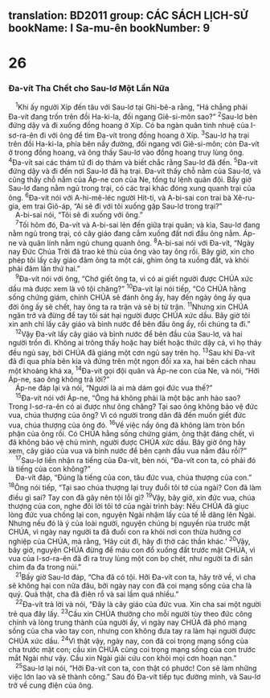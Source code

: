 translation: BD2011
group: CÁC SÁCH LỊCH-SỬ
bookName: I Sa-mu-ên 
bookNumber: 9
-------

<div class="title"><h1>26</h1><h3>Ða-vít Tha Chết cho Sau-lơ Một Lần Nữa</h3></div>
<span class="verse 1sa_26_1"> <sup>1</sup>Khi ấy người Xíp đến tâu với Sau-lơ tại Ghi-bê-a rằng, “Há chẳng phải Ða-vít đang trốn trên đồi Ha-ki-la, đối ngang Giê-si-môn sao?” </span>
<span class="verse 1sa_26_2"><sup>2</sup>Sau-lơ bèn đứng dậy và đi xuống đồng hoang ở Xíp. Có ba ngàn quân tinh nhuệ của I-sơ-ra-ên đi với ông để tìm Ða-vít trong đồng hoang ở Xíp. </span>
<span class="verse 1sa_26_3"><sup>3</sup>Sau-lơ hạ trại trên đồi Ha-ki-la, phía bên nầy đường, đối ngang với Giê-si-môn; còn Ða-vít ở trong đồng hoang, và ông thấy Sau-lơ vào đồng hoang truy lùng ông. </span>
<span class="verse 1sa_26_4"><sup>4</sup>Ða-vít sai các thám tử đi dọ thám và biết chắc rằng Sau-lơ đã đến. </span>
<span class="verse 1sa_26_5"><sup>5</sup>Ða-vít đứng dậy và đi đến nơi Sau-lơ đã hạ trại. Ða-vít thấy chỗ nằm của Sau-lơ, và cũng thấy chỗ nằm của Áp-ne con của Ne, tổng tư lệnh quân đội. Bấy giờ Sau-lơ đang nằm ngủ trong trại, có các trại khác đóng xung quanh trại của ông. </span>
<span class="verse 1sa_26_6"><sup>6</sup>Ða-vít nói với A-hi-mê-léc người Hít-ti, và A-bi-sai con trai bà Xê-ru-gia, em trai Giô-áp, “Ai sẽ đi với tôi xuống gặp Sau-lơ trong trại?”<br/> A-bi-sai nói, “Tôi sẽ đi xuống với ông.”<br/></span>
<span class="verse 1sa_26_7"> <sup>7</sup>Tối hôm đó, Ða-vít và A-bi-sai lẻn đến giữa trại quân; và kìa, Sau-lơ đang nằm ngủ trong trại, có cây giáo đang cắm xuống đất nơi đầu ông nằm. Áp-ne và quân lính nằm ngủ chung quanh ông. </span>
<span class="verse 1sa_26_8"><sup>8</sup>A-bi-sai nói với Ða-vít, “Ngày nay Ðức Chúa Trời đã trao kẻ thù của ông vào tay ông rồi. Bây giờ, xin cho phép tôi lấy cây giáo đâm ông ta một cái, ghim ông ta xuống đất, và khỏi phải đâm lần thứ hai.”<br/></span>
<span class="verse 1sa_26_9"> <sup>9</sup>Ða-vít nói với ông, “Chớ giết ông ta, vì có ai giết người được CHÚA xức dầu mà được xem là vô tội chăng?” </span>
<span class="verse 1sa_26_10"><sup>10</sup>Ða-vít lại nói tiếp, “Có CHÚA hằng sống chứng giám, chính CHÚA sẽ đánh ông ấy, hay đến ngày ông ấy qua đời ông ấy sẽ chết, hay ông ta ra trận và sẽ bị tử trận. </span>
<span class="verse 1sa_26_11"><sup>11</sup>Nhưng xin CHÚA ngăn trở và đừng để tay tôi sát hại người được CHÚA xức dầu. Bây giờ tôi xin anh chỉ lấy cây giáo và bình nước để bên đầu ông ấy, rồi chúng ta đi.”<br/></span>
<span class="verse 1sa_26_12"> <sup>12</sup>Vậy Ða-vít lấy cây giáo và bình nước để bên đầu của Sau-lơ, và hai người trốn đi. Không ai trông thấy hoặc hay biết hoặc thức dậy cả, vì họ thảy đều ngủ say, bởi CHÚA đã giáng một cơn ngủ say trên họ. </span>
<span class="verse 1sa_26_13"><sup>13</sup>Sau khi Ða-vít đã đi qua phía bên kia và đứng trên một ngọn đồi xa xa, hai bên cách nhau một khoảng khá xa, </span>
<span class="verse 1sa_26_14"><sup>14</sup>Ða-vít gọi đội quân và Áp-ne con của Ne, và nói, “Hỡi Áp-ne, sao ông không trả lời?”<br/> Áp-ne đáp lại và nói, “Ngươi là ai mà dám gọi đức vua thế?”<br/></span>
<span class="verse 1sa_26_15"> <sup>15</sup>Ða-vít nói với Áp-ne, “Ông há không phải là một bậc anh hào sao? Trong I-sơ-ra-ên có ai được như ông chăng? Tại sao ông không bảo vệ đức vua, chúa thượng của ông? Vì có người trong dân đã đến muốn giết đức vua, chúa thượng của ông đó. </span>
<span class="verse 1sa_26_16"><sup>16</sup>Về việc nầy ông đã không làm tròn bổn phận của ông rồi. Có CHÚA hằng sống chứng giám, ông thật đáng chết, vì đã không bảo vệ chủ mình, người được CHÚA xức dầu. Bây giờ ông hãy xem, cây giáo của vua và bình nước để bên cạnh đầu vua nằm đâu rồi?”<br/></span>
<span class="verse 1sa_26_17"> <sup>17</sup>Sau-lơ liền nhận ra tiếng của Ða-vít, bèn nói, “Ða-vít con ta, có phải đó là tiếng của con không?”<br/> Ða-vít đáp, “Ðúng là tiếng của con, tâu đức vua, chúa thượng của con.” </span>
<span class="verse 1sa_26_18"><sup>18</sup>Ông nói tiếp, “Tại sao chúa thượng lại truy đuổi tôi tớ của ngài? Con đã làm điều gì sai? Tay con đã gây nên tội lỗi gì? </span>
<span class="verse 1sa_26_19"><sup>19</sup>Vậy, bây giờ, xin đức vua, chúa thượng của con, nghe đôi lời tôi tớ của ngài trình bày: Nếu CHÚA đã giục lòng đức vua chống lại con, nguyện Ngài nhậm lấy của tế lễ dâng lên Ngài. Nhưng nếu đó là ý của loài người, nguyện chúng bị nguyền rủa trước mặt CHÚA, vì ngày nay người ta đã đuổi con ra khỏi nơi con thừa hưởng cơ nghiệp của CHÚA, mà rằng, ‘Hãy cút đi, hãy đi thờ các thần khác.’ </span>
<span class="verse 1sa_26_20"><sup>20</sup>Vậy, bây giờ, nguyện CHÚA đừng để máu con đổ xuống đất trước mặt CHÚA, vì vua của I-sơ-ra-ên đã đi ra truy lùng một con bọ chét, như người ta đi săn chim đa đa trong núi.”<br/></span>
<span class="verse 1sa_26_21"> <sup>21</sup>Bấy giờ Sau-lơ đáp, “Cha đã có tội. Hỡi Ða-vít con ta, hãy trở về, vì cha sẽ không hại con nữa đâu, bởi ngày nay con đã coi mạng sống của cha là quý. Quả thật, cha đã điên rồ và sai lầm quá nhiều.”<br/></span>
<span class="verse 1sa_26_22"> <sup>22</sup>Ða-vít trả lời và nói, “Ðây là cây giáo của đức vua. Xin cha sai một người trẻ qua đây lấy. </span>
<span class="verse 1sa_26_23"><sup>23</sup>Cầu xin CHÚA thưởng cho mỗi người tùy theo đức công chính và lòng trung thành của người ấy, vì ngày nay CHÚA đã phó mạng sống của cha vào tay con, nhưng con không đưa tay ra làm hại người được CHÚA xức dầu. </span>
<span class="verse 1sa_26_24"><sup>24</sup>Vì thật vậy, ngày nay, con đã coi trọng mạng sống của cha trước mặt con; cầu xin CHÚA cũng coi trọng mạng sống của con trước mắt Ngài như vậy. Cầu xin Ngài giải cứu con khỏi mọi cơn hoạn nạn.”<br/></span>
<span class="verse 1sa_26_25"> <sup>25</sup>Sau-lơ lại nói, “Hỡi Ða-vít con ta, con thật có phước! Con sẽ làm những việc lớn lao và sẽ thành công.” Sau đó Ða-vít tiếp tục đường mình, và Sau-lơ trở về cung điện của ông.<br/></span>
